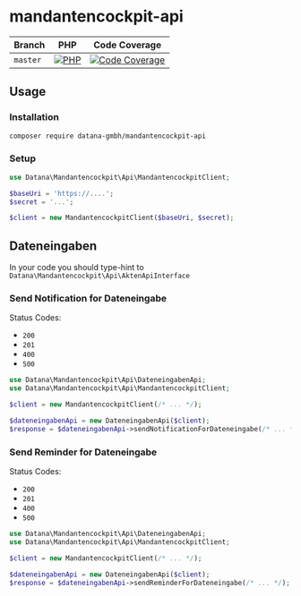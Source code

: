 # mandantencockpit-api

| Branch    | PHP                                         | Code Coverage                                        |
|-----------|---------------------------------------------|------------------------------------------------------|
| `master`  | [![PHP][build-status-master-php]][actions]  | [![Code Coverage][coverage-status-master]][codecov]  |

## Usage

### Installation

```bash
composer require datana-gmbh/mandantencockpit-api
```

### Setup

```php
use Datana\Mandantencockpit\Api\MandantencockpitClient;

$baseUri = 'https://....';
$secret = '...';

$client = new MandantencockpitClient($baseUri, $secret);
```

## Dateneingaben

In your code you should type-hint to `Datana\Mandantencockpit\Api\AktenApiInterface`

### Send Notification for Dateneingabe

Status Codes:
 * ``200``
 * ``201``
 * ``400``
 * ``500``

```php
use Datana\Mandantencockpit\Api\DateneingabenApi;
use Datana\Mandantencockpit\Api\MandantencockpitClient;

$client = new MandantencockpitClient(/* ... */);

$dateneingabenApi = new DateneingabenApi($client);
$response = $dateneingabenApi->sendNotificationForDateneingabe(/* ... */);
```

### Send Reminder for Dateneingabe

Status Codes:
 * ``200``
 * ``201``
 * ``400``
 * ``500``

```php
use Datana\Mandantencockpit\Api\DateneingabenApi;
use Datana\Mandantencockpit\Api\MandantencockpitClient;

$client = new MandantencockpitClient(/* ... */);

$dateneingabenApi = new DateneingabenApi($client);
$response = $dateneingabenApi->sendReminderForDateneingabe(/* ... */);
```

[build-status-master-php]: https://github.com/datana-gmbh/mandantencockpit-api/workflows/PHP/badge.svg?branch=master
[coverage-status-master]: https://codecov.io/gh/datana-gmbh/mandantencockpit-api/branch/master/graph/badge.svg

[actions]: https://github.com/datana-gmbh/mandantencockpit-api/actions
[codecov]: https://codecov.io/gh/datana-gmbh/mandantencockpit-api
